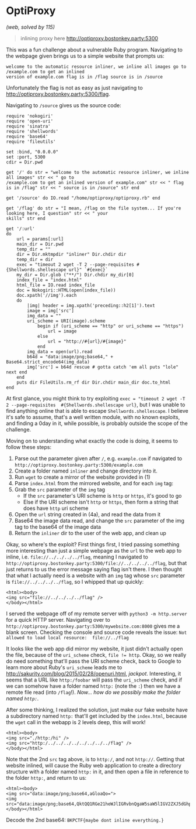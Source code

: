 # OptiProxy
*(web, solved by 115)*  
>  inlining proxy here http://optiproxy.bostonkey.party:5300

This was a fun challenge about a vulnerable Ruby program. Navigating to the webpage given brings us to a 
simple website that prompts us:

```
welcome to the automatic resource inliner, we inline all images go to /example.com to get an inlined 
version of example.com flag is in /flag source is in /source
```

Unfortunately the flag is not as easy as just navigating to http://optiproxy.bostonkey.party:5300/flag.

Navigating to `/source` gives us the source code:

```
require 'nokogiri' 
require 'open-uri' 
require 'sinatra' 
require 'shellwords' 
require 'base64' 
require 'fileutils' 

set :bind, "0.0.0.0" 
set :port, 5300 
cdir = Dir.pwd 

get '/' do str = "welcome to the automatic resource inliner, we inline all images" str << " go to 
/example.com to get an inlined version of example.com" str << " flag 
is in /flag" str << " source is in /source" str end 

get '/source' do IO.read "/home/optiproxy/optiproxy.rb" end 

get '/flag' do str = "I mean, /flag on the file system... If you're looking here, I question" str << " your 
skills" str end 

get '/:url' 
do 
	url = params[:url] 
	main_dir = Dir.pwd 
	temp_dir = "" 
	dir = Dir.mktmpdir "inliner" Dir.chdir dir 
	temp_dir = dir 
	exec = "timeout 2 wget -T 2 --page-requisites #{Shellwords.shellescape url}" `#{exec}` 
	my_dir = Dir.glob ("**/") Dir.chdir my_dir[0] 
	index_file = "index.html" 
	html_file = IO.read index_file 
	doc = Nokogiri::HTML(open(index_file)) 
	doc.xpath('//img').each 
	do 
		|img| header = img.xpath('preceding::h2[1]').text 
		image = img['src'] 
		img_data = "" 
		uri_scheme = URI(image).scheme 
			begin if (uri_scheme == "http" or uri_scheme == "https") 
				url = image 
			else 
				url = "http://#{url}/#{image}" 
			end 
		img_data = open(url).read 
		b64d = "data:image/png;base64," + Base64.strict_encode64(img_data) 
		img['src'] = b64d rescue # gotta catch 'em all puts "lole" next end 
	end 
	puts dir FileUtils.rm_rf dir Dir.chdir main_dir doc.to_html 
end
```

At first glance, you might think to try exploiting `exec = "timeout 2 wget -T 2 --page-requisites 
#{Shellwords.shellescape url}`, but I was unable to find anything online that is able to escape 
`Shellwords.shellescape`. I believe it's safe to assume, that's a well written module, with no known 
exploits, and finding a 0day in it, while possible, is probably outside the scope of the challenge.

Moving on to understanding what exactly the code is doing, it seems to follow these steps:

1. Parse out the parameter given after `/`, e.g. `example.com` if navigated to 
`http://optiproxy.bostonkey.party:5300/example.com`
2. Create a folder named `inliner` and change directory into it.
3. Run `wget` to create a mirror of the website provided in (1)
4. Parse `index.html` from the mirrored website, and for each `img` tag:   
  1. Grab the `src` parameter of the `img` tag
     * If the `src` parameter's URI scheme is `http` or `https`, it's good to go
     * Else if the URI scheme isn't `http` or `https`, then form a string that does have `http` uri scheme
  2. Open the `url` string created in (4a), and read the data from it
  3. Base64 the image data read, and change the `src` parameter of the img tag to the base64 of the image 
data
5. Return the `inliner` dir to the user of the web app, and clean up

Okay, so where's the exploit? First things first, I tried passing something more interesting than just a 
simple webpage as the `url` to the web app to inline, i.e. `file://../../../../flag`, meaning I navigated 
to `http://optiproxy.bostonkey.party:5300/file://../../../../flag`, but that just returns to us the error 
message saying flag isn't there. I then thought that what I actually need is a website with an `img` tag 
whose `src` parameter is `file://../../../../flag`, so I whipped that up quickly:

```
<html><body> 
<img src="file://../../../../flag" />
</body></html>
```

I served the webpage off of my remote server with `python3 -m http.server` for a quick HTTP server. 
Navigating over to `http://optiproxy.bostonkey.party:5300/mywebsite.com:8000` gives me a blank screen. 
Checking the console and source code reveals the issue: `Not allowed to load local resource: 
file://../flag`

It looks like the web app did mirror my website, it just didn't actually open the file, because of the 
`uri_scheme` check, `file != http`. Okay, so we really do need something that'll pass the URI scheme check, 
back to Google to learn more about Ruby's `uri_scheme` leads me to 
http://sakurity.com/blog/2015/02/28/openuri.html, *jackpot*. Interesting, it seems that a URL like 
`http:/foobar` will pass the `uri_scheme` check, and if we can somehow have a folder named `http:` (note 
the `:`) then we have a remote file read (into `/flag`!). *Now... how do we possibly make the folder named 
`http:`.* 

After some thinking, I realized the solution, just make our fake website have a subdirectory named `http:` 
that'll get included by the `index.html`, because the `wget` call in the webapp is 2 levels deep, this will 
work! 

```
<html><body> 
<img src="./http:/hi" />
<img src="http:/../../../../../../../../flag" /> 
</body></html>
```

Note that the 2nd `src` tag above, is to `http:/`, and not `http://`. Getting that website inlined, will 
cause the Ruby web application to create a directory structure with a folder named `http:` in it, and then 
open a file in reference to the folder `http:`, and return to us:

```
<html><body> 
<img src="data:image/png;base64,aGloaQo=">
<img src="data:image/png;base64,QktQQ1RGe21heWJlIGRvbnQgaW5saW5lIGV2ZXJ5dGhpbmcufQo="> 
</body></html>
```

Decode the 2nd base64:
`BKPCTF{maybe dont inline everything.}`
